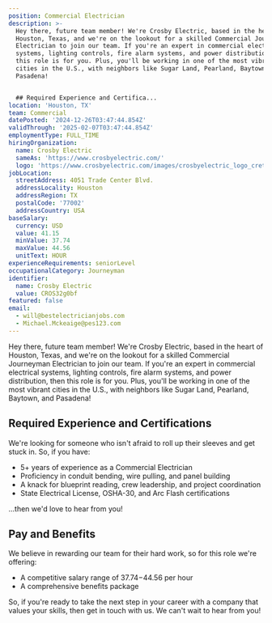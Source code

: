 ```yaml
---
position: Commercial Electrician
description: >-
  Hey there, future team member! We're Crosby Electric, based in the heart of
  Houston, Texas, and we're on the lookout for a skilled Commercial Journeyman
  Electrician to join our team. If you're an expert in commercial electrical
  systems, lighting controls, fire alarm systems, and power distribution, then
  this role is for you. Plus, you'll be working in one of the most vibrant
  cities in the U.S., with neighbors like Sugar Land, Pearland, Baytown, and
  Pasadena!


  ## Required Experience and Certifica...
location: 'Houston, TX'
team: Commercial
datePosted: '2024-12-26T03:47:44.854Z'
validThrough: '2025-02-07T03:47:44.854Z'
employmentType: FULL_TIME
hiringOrganization:
  name: Crosby Electric
  sameAs: 'https://www.crosbyelectric.com/'
  logo: 'https://www.crosbyelectric.com/images/crosbyelectric_logo_crete.png'
jobLocation:
  streetAddress: 4051 Trade Center Blvd.
  addressLocality: Houston
  addressRegion: TX
  postalCode: '77002'
  addressCountry: USA
baseSalary:
  currency: USD
  value: 41.15
  minValue: 37.74
  maxValue: 44.56
  unitText: HOUR
experienceRequirements: seniorLevel
occupationalCategory: Journeyman
identifier:
  name: Crosby Electric
  value: CROS32g0bf
featured: false
email:
  - will@bestelectricianjobs.com
  - Michael.Mckeaige@pes123.com
---
```




Hey there, future team member! We're Crosby Electric, based in the heart of Houston, Texas, and we're on the lookout for a skilled Commercial Journeyman Electrician to join our team. If you're an expert in commercial electrical systems, lighting controls, fire alarm systems, and power distribution, then this role is for you. Plus, you'll be working in one of the most vibrant cities in the U.S., with neighbors like Sugar Land, Pearland, Baytown, and Pasadena!

## Required Experience and Certifications

We're looking for someone who isn't afraid to roll up their sleeves and get stuck in. So, if you have:

- 5+ years of experience as a Commercial Electrician
- Proficiency in conduit bending, wire pulling, and panel building
- A knack for blueprint reading, crew leadership, and project coordination
- State Electrical License, OSHA-30, and Arc Flash certifications

...then we'd love to hear from you!

## Pay and Benefits

We believe in rewarding our team for their hard work, so for this role we're offering:

- A competitive salary range of $37.74-$44.56 per hour
- A comprehensive benefits package

So, if you're ready to take the next step in your career with a company that values your skills, then get in touch with us. We can't wait to hear from you!